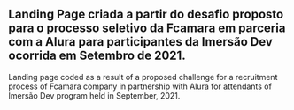 Landing Page criada a partir do desafio proposto para o processo seletivo da Fcamara em parceria com a Alura para participantes da Imersão Dev ocorrida em Setembro de 2021.
---
Landing page coded as a result of a proposed challenge for a recruitment process of Fcamara company in partnership with Alura for attendants of Imersão Dev program held in September, 2021.
